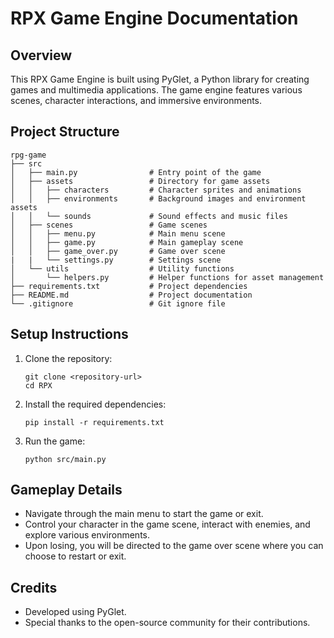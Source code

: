 # RPX Game Engine Documentation

## Overview
This RPX Game Engine is built using PyGlet, a Python library for creating games and multimedia applications. The game engine features various scenes, character interactions, and immersive environments.

## Project Structure
```
rpg-game
├── src
│   ├── main.py                # Entry point of the game
│   ├── assets                 # Directory for game assets
│   │   ├── characters         # Character sprites and animations
│   │   ├── environments       # Background images and environment assets
│   │   └── sounds             # Sound effects and music files
│   ├── scenes                 # Game scenes
│   │   ├── menu.py            # Main menu scene
│   │   ├── game.py            # Main gameplay scene
│   │   ├── game_over.py       # Game over scene
|   |   └── settings.py        # Settings scene
│   └── utils                  # Utility functions
│       └── helpers.py         # Helper functions for asset management
├── requirements.txt           # Project dependencies
├── README.md                  # Project documentation
└── .gitignore                 # Git ignore file
```

## Setup Instructions
1. Clone the repository:
   ```
   git clone <repository-url>
   cd RPX
   ```

2. Install the required dependencies:
   ```
   pip install -r requirements.txt
   ```

3. Run the game:
   ```
   python src/main.py
   ```

## Gameplay Details
- Navigate through the main menu to start the game or exit.
- Control your character in the game scene, interact with enemies, and explore various environments.
- Upon losing, you will be directed to the game over scene where you can choose to restart or exit.

## Credits
- Developed using PyGlet.
- Special thanks to the open-source community for their contributions.